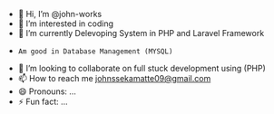 - 👋 Hi, I’m @john-works
- 👀 I’m interested in coding
- 🌱 I’m currently Delevoping System in PHP and Laravel Framework
-     Am good in Database Management (MYSQL)
- 💞️ I’m looking to collaborate on full stuck development using (PHP)
- 📫 How to reach me johnssekamatte09@gmail.com
- 😄 Pronouns: ...
- ⚡ Fun fact: ...

<!---
john-works/john-works is a ✨ special ✨ repository because its `README.md` (this file) appears on your GitHub profile.
You can click the Preview link to take a look at your changes.
--->
